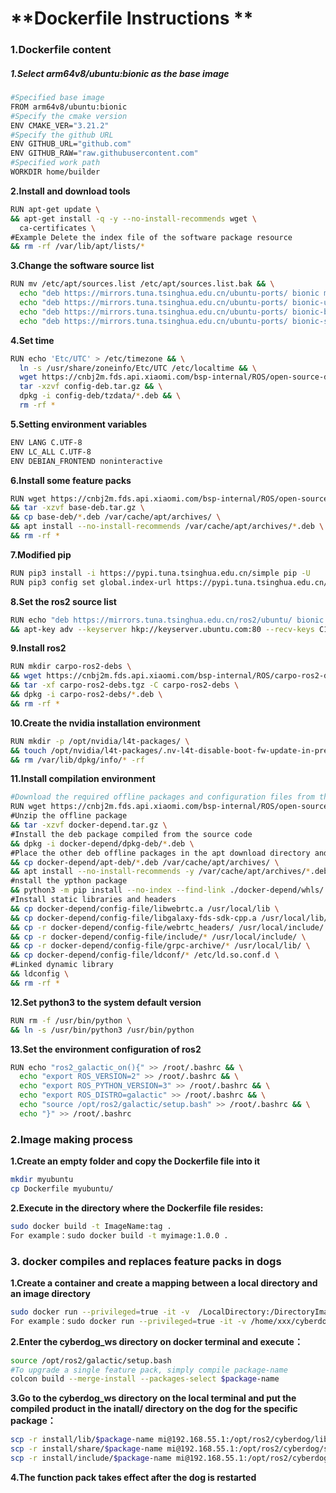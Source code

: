 # **Dockerfile Instructions **

### **1.Dockerfile content**

##### 1.Select arm64v8/ubuntu:bionic as the base image

```Bash
#Specified base image
FROM arm64v8/ubuntu:bionic
#Specify the cmake version
ENV CMAKE_VER="3.21.2"
#Specify the github URL
ENV GITHUB_URL="github.com"
ENV GITHUB_RAW="raw.githubusercontent.com"
#Specified work path
WORKDIR home/builder
```

**2.Install and download tools**

```Bash
RUN apt-get update \
&& apt-get install -q -y --no-install-recommends wget \
  ca-certificates \
#Example Delete the index file of the software package resource
&& rm -rf /var/lib/apt/lists/*
```

**3.Change the software source list**

```Bash
RUN mv /etc/apt/sources.list /etc/apt/sources.list.bak && \
  echo "deb https://mirrors.tuna.tsinghua.edu.cn/ubuntu-ports/ bionic main restricted universe multiverse\n" > /etc/apt/sources.list && \
  echo "deb https://mirrors.tuna.tsinghua.edu.cn/ubuntu-ports/ bionic-updates main restricted universe multiverse\n" >> /etc/apt/sources.list && \
  echo "deb https://mirrors.tuna.tsinghua.edu.cn/ubuntu-ports/ bionic-backports main restricted universe multiverse\n" >> /etc/apt/sources.list && \
  echo "deb https://mirrors.tuna.tsinghua.edu.cn/ubuntu-ports/ bionic-security main restricted universe multiverse" >> /etc/apt/sources.list
```

**4.Set time**

```Bash
RUN echo 'Etc/UTC' > /etc/timezone && \
  ln -s /usr/share/zoneinfo/Etc/UTC /etc/localtime && \
  wget https://cnbj2m.fds.api.xiaomi.com/bsp-internal/ROS/open-source-docker-depends/config-deb.tar.gz && \
  tar -xzvf config-deb.tar.gz && \
  dpkg -i config-deb/tzdata/*.deb && \
  rm -rf *
```

**5.Setting environment variables**

```Bash
ENV LANG C.UTF-8
ENV LC_ALL C.UTF-8
ENV DEBIAN_FRONTEND noninteractive
```



**6.Install some feature packs**

```Bash
RUN wget https://cnbj2m.fds.api.xiaomi.com/bsp-internal/ROS/open-source-docker-depends/base-deb.tar.gz \
&& tar -xzvf base-deb.tar.gz \
&& cp base-deb/*.deb /var/cache/apt/archives/ \
&& apt install --no-install-recommends /var/cache/apt/archives/*.deb \
&& rm -rf *
```

**7.Modified pip**

```Bash
RUN pip3 install -i https://pypi.tuna.tsinghua.edu.cn/simple pip -U
RUN pip3 config set global.index-url https://pypi.tuna.tsinghua.edu.cn/simple
```



**8.Set the ros2 source list**

```Bash
RUN echo "deb https://mirrors.tuna.tsinghua.edu.cn/ros2/ubuntu/ bionic main" > /etc/apt/sources.list.d/ros2-latest.list \
&& apt-key adv --keyserver hkp://keyserver.ubuntu.com:80 --recv-keys C1CF6E31E6BADE8868B172B4F42ED6FBAB17C654
```



**9.Install ros2**

```Bash
RUN mkdir carpo-ros2-debs \
&& wget https://cnbj2m.fds.api.xiaomi.com/bsp-internal/ROS/carpo-ros2-debs/carpo-ros2-debs.tgz \
&& tar -xf carpo-ros2-debs.tgz -C carpo-ros2-debs \
&& dpkg -i carpo-ros2-debs/*.deb \
&& rm -rf *
```

**10.Create the nvidia installation environment**

```Bash
RUN mkdir -p /opt/nvidia/l4t-packages/ \
&& touch /opt/nvidia/l4t-packages/.nv-l4t-disable-boot-fw-update-in-preinstall \
&& rm /var/lib/dpkg/info/* -rf
```



**11.Install compilation environment**

```Bash
#Download the required offline packages and configuration files from the server
RUN wget https://cnbj2m.fds.api.xiaomi.com/bsp-internal/ROS/open-source-docker-depends/docker-depend.tar.gz \
#Unzip the offline package
&& tar -xzvf docker-depend.tar.gz \
#Install the deb package compiled from the source code
&& dpkg -i docker-depend/dpkg-deb/*.deb \
#Place the other deb offline packages in the apt download directory and install them
&& cp docker-depend/apt-deb/*.deb /var/cache/apt/archives/ \
&& apt install --no-install-recommends -y /var/cache/apt/archives/*.deb \
#nstall the ypthon package
&& python3 -m pip install --no-index --find-link ./docker-depend/whls/ -r ./docker-depend/whls/requirement.txt --ignore-installed \
#Install static libraries and headers
&& cp docker-depend/config-file/libwebrtc.a /usr/local/lib \
&& cp docker-depend/config-file/libgalaxy-fds-sdk-cpp.a /usr/local/lib/ \
&& cp -r docker-depend/config-file/webrtc_headers/ /usr/local/include/ \
&& cp -r docker-depend/config-file/include/* /usr/local/include/ \
&& cp -r docker-depend/config-file/grpc-archive/* /usr/local/lib/ \
&& cp docker-depend/config-file/ldconf/* /etc/ld.so.conf.d \
#Linked dynamic library
&& ldconfig \
&& rm -rf * 
```



**12.Set python3 to the system default version**

```Bash
RUN rm -f /usr/bin/python \
&& ln -s /usr/bin/python3 /usr/bin/python
```

**13.Set the environment configuration of ros2**

```Bash
RUN echo "ros2_galactic_on(){" >> /root/.bashrc && \
  echo "export ROS_VERSION=2" >> /root/.bashrc && \
  echo "export ROS_PYTHON_VERSION=3" >> /root/.bashrc && \
  echo "export ROS_DISTRO=galactic" >> /root/.bashrc && \
  echo "source /opt/ros2/galactic/setup.bash" >> /root/.bashrc && \
  echo "}" >> /root/.bashrc
```



### **2.Image making process**

**1.Create an empty folder and copy the Dockerfile file into it**

```Bash
mkdir myubuntu
cp Dockerfile myubuntu/
```

**2.Execute in the directory where the Dockerfile file resides:**

```Bash
sudo docker build -t ImageName:tag .
For example：sudo docker build -t myimage:1.0.0 .
```

### **3. docker compiles and replaces feature packs in dogs**

**1.Create a container and create a mapping between a local directory and an image directory**

```Bash
sudo docker run --privileged=true -it -v  /LocalDirectory:/DirectoryImageName imageName：tag bash
For example：sudo docker run --privileged=true -it -v /home/xxx/cyberdog_ws:/home/builder/cyberdog_ws myimage:1.0.0 bash
```

**2.Enter the cyberdog\_ws directory on docker terminal and execute：**

```Bash
source /opt/ros2/galactic/setup.bash
#To upgrade a single feature pack, simply compile package-name
colcon build --merge-install --packages-select $package-name
```

**3.Go to the cyberdog\_ws directory on the local terminal and put the compiled product in the inatall/ directory on the dog for the specific package：**

```Bash
scp -r install/lib/$package-name mi@192.168.55.1:/opt/ros2/cyberdog/lib/
scp -r install/share/$package-name mi@192.168.55.1:/opt/ros2/cyberdog/share/
scp -r install/include/$package-name mi@192.168.55.1:/opt/ros2/cyberdog/include/
```

**4.The function pack takes effect after the dog is restarted**

